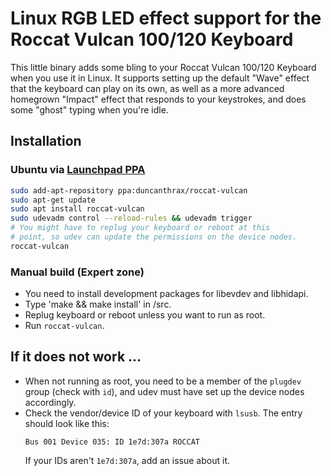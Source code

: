 # Linux RGB LED effect support for the Roccat Vulcan 100/120 Keyboard

This little binary adds some bling to your Roccat Vulcan 100/120 Keyboard when you use it in Linux. It supports setting up the default "Wave" effect that the keyboard can play on its own, as well as a more advanced homegrown "Impact" effect that responds to your keystrokes, and does some "ghost" typing when you're idle.

## Installation

### Ubuntu via [Launchpad PPA](https://launchpad.net/~duncanthrax/+archive/ubuntu/roccat-vulcan)

```bash
sudo add-apt-repository ppa:duncanthrax/roccat-vulcan
sudo apt-get update
sudo apt install roccat-vulcan
sudo udevadm control --reload-rules && udevadm trigger
# You might have to replug your keyboard or reboot at this
# point, so udev can update the permissions on the device nodes.
roccat-vulcan
```

### Manual build (Expert zone)

* You need to install development packages for libevdev and libhidapi.
* Type 'make && make install' in /src. 
* Replug keyboard or reboot unless you want to run as root.
* Run `roccat-vulcan`.


## If it does not work ...
* When not running as root, you need to be a member of
  the `plugdev` group (check with `id`), and udev must have
  set up the device nodes accordingly.
* Check the vendor/device ID of your keyboard with `lsusb`.
  The entry should look like this:
  ```
  Bus 001 Device 035: ID 1e7d:307a ROCCAT
  ```
  If your IDs aren't `1e7d:307a`, add an issue about it.
